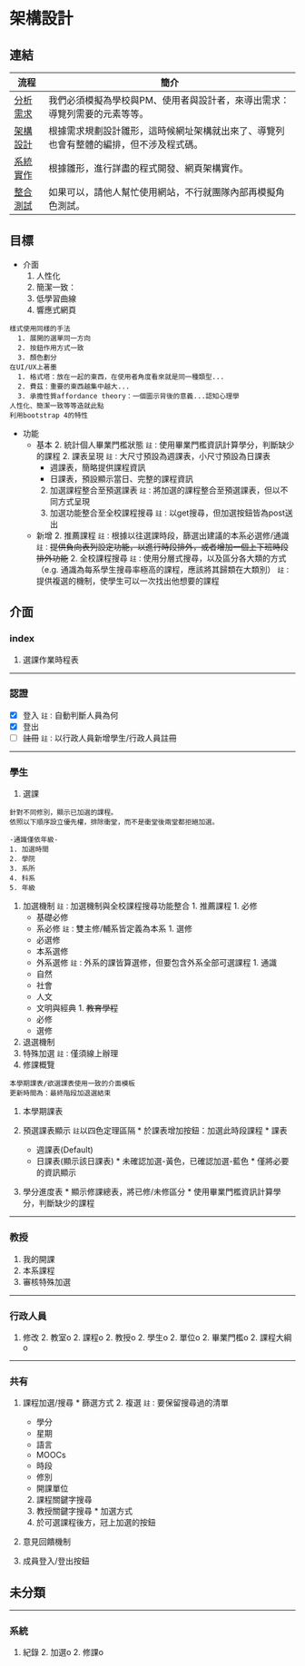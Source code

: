 # 架構設計

## 連結
流程|簡介
-------|---------
[分析需求](./requirement.md)|我們必須模擬為學校與PM、使用者與設計者，來導出需求：導覽列需要的元素等等。
[架構設計](./design.md)|根據需求規劃設計雛形，這時候網址架構就出來了、導覽列也會有整體的編排，但不涉及程式碼。
[系統實作](./implement.md)|根據雛形，進行詳盡的程式開發、網頁架構實作。
[整合測試](./test.md)|如果可以，請他人幫忙使用網站，不行就團隊內部再模擬角色測試。

## 目標
  - 介面
    1. 人性化
    1. 簡潔一致：
    1. 低學習曲線
    1. 響應式網頁

```
樣式使用同樣的手法
  1. 展開的選單同一方向
  2. 按鈕作用方式一致
  3. 顏色劃分
在UI/UX上著墨
  1. 格式塔：放在一起的東西，在使用者角度看來就是同一種類型...
  2. 費茲：重要的東西越集中越大...
  3. 承擔性質affordance theory：一個圖示背後的意義...認知心理學
人性化、簡潔一致等等造就此點
利用bootstrap 4的特性
```
  - 功能
    + 基本
      2. 統計個人畢業門檻狀態
        `註：`使用畢業門檻資訊計算學分，判斷缺少的課程
      2. 課表呈現
        `註：`大尺寸預設為週課表，小尺寸預設為日課表
        * 週課表，簡略提供課程資訊
        * 日課表，預設顯示當日、完整的課程資訊
      2. 加選課程整合至預選課表
        `註：`將加選的課程整合至預選課表，但以不同方式呈現
      2. 加選功能整合至全校課程搜尋
        `註：`以get搜尋，但加選按鈕皆為post送出
    + 新增
      2. 推薦課程
        `註：`根據以往選課時段，篩選出建議的本系必選修/通識
        `註：`~~提供負向表列設定功能，以進行時段排外，或者增加一個上下班時段排外功能~~
      2. 全校課程搜尋
        `註：`使用分層式搜尋，以及區分各大類的方式
          （e.g. 通識為每系學生搜尋率極高的課程，應該將其歸類在大類別）
        `註：`提供複選的機制，使學生可以一次找出他想要的課程

## 介面
### index
  1. 選課作業時程表
---
### 認證
- [x] 登入
    `註：`自動判斷人員為何
- [x] 登出
- [ ] ~~註冊~~
    `註：`以行政人員新增學生/行政人員註冊
---
### 學生
1. 選課
```
針對不同修別，顯示已加選的課程。
依照以下順序設立優先權，排除衝堂，而不是衝堂後兩堂都拒絕加選。

-通識僅依年級-
1. 加選時間
2. 學院
3. 系所
4. 科系
5. 年級
```
  1. 加選機制
    `註：`加選機制與全校課程搜尋功能整合
    1. 推薦課程
    1. 必修
      * 基礎必修
      * 系必修
        `註：`雙主修/輔系皆定義為本系
    1. 選修
      * 必選修
      * 本系選修
      * 外系選修
      `註：`外系的課皆算選修，但要包含外系全部可選課程
    1. 通識
      * 自然
      * 社會
      * 人文
      * 文明與經典
    1. ~~教育學程~~
      * 必修
      * 選修
1. 退選機制
  1. 特殊加選
    `註：`僅須線上辦理
1. 修課概覽
```
本學期課表/欲選課表使用一致的介面模板
更新時間為：最終階段加退選結束
```
  1. 本學期課表
  1. 預選課表顯示
    `註`以四色定理區隔
    * 於課表增加按鈕：加選此時段課程
    * 課表
      + 週課表(Default)
      + 日課表(顯示該日課表)
    * 未確認加選-黃色，已確認加選-藍色
    * 僅將必要的資訊顯示

  1. 學分進度表
    * 顯示修課總表，將已修/未修區分
    * 使用畢業門檻資訊計算學分，判斷缺少的課程

---
### 教授
  1. 我的開課
  1. 本系課程
  1. 審核特殊加選

---
### 行政人員
  1. 修改
    2. 教室o
    2. 課程o
    2. 教授o
    2. 學生o
    2. 單位o
    2. 畢業門檻o
    2. 課程大綱o

---
### 共有
  1. 課程加選/搜尋
    * 篩選方式
      2. 複選
        `註：`要保留搜尋過的清單
        + 學分
        + 星期
        + 語言
        + MOOCs
        + 時段
        + 修別
        + 開課單位
      2. 課程關鍵字搜尋
      2. 教授關鍵字搜尋
    * 加選方式
      2. 於可選課程後方，冠上加選的按鈕

  1. 意見回饋機制
  1. 成員登入/登出按鈕

## 未分類
---
### 系統
  1. 紀錄
    2. 加選o
    2. 修課o
